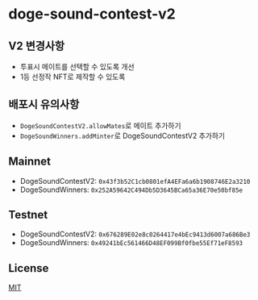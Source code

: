 # doge-sound-contest-v2

## V2 변경사항
- 투표시 메이트를 선택할 수 있도록 개선
- 1등 선정작 NFT로 제작할 수 있도록

## 배포시 유의사항
- `DogeSoundContestV2.allowMates`로 메이트 추가하기
- `DogeSoundWinners.addMinter`로 DogeSoundContestV2 추가하기

## Mainnet
- DogeSoundContestV2: `0x43f3b52C1cb0801efA4EFa6a6b1908746E2a3210`
- DogeSoundWinners: `0x252A59642C494Db5D3645BCa65a36E70e50bf85e`

## Testnet
- DogeSoundContestV2: `0x676289E02e8c0264417e4bEc9413d6007a686Be3`
- DogeSoundWinners: `0x49241bEc561466D48EF099Bf0fbe55Ef71eF8593`

## License
[MIT](LICENSE)
